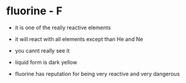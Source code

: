 # fluorine - F

- it is one of the really reactive elements

- it will react with all elements except than He and Ne

- you cannt really see it
- liquid form is dark yellow

- fluorine has reputation for being very reactive and very dangerous
